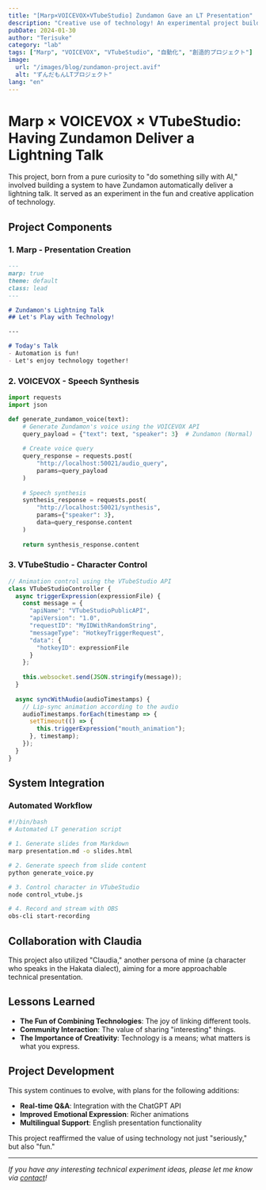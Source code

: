 ```yaml
---
title: "[Marp×VOICEVOX×VTubeStudio] Zundamon Gave an LT Presentation"
description: "Creative use of technology! An experimental project building an automated LT presentation system using Zundamon with a combination of Marp, VOICEVOX, and VTubeStudio."
pubDate: 2024-01-30
author: "Terisuke"
category: "lab"
tags: ["Marp", "VOICEVOX", "VTubeStudio", "自動化", "創造的プロジェクト"]
image:
  url: "/images/blog/zundamon-project.avif"
  alt: "ずんだもんLTプロジェクト"
lang: "en"
---
```

# Marp × VOICEVOX × VTubeStudio:  Having Zundamon Deliver a Lightning Talk

This project, born from a pure curiosity to "do something silly with AI," involved building a system to have Zundamon automatically deliver a lightning talk.  It served as an experiment in the fun and creative application of technology.

## Project Components

### 1. Marp - Presentation Creation

```markdown
---
marp: true
theme: default
class: lead
---

# Zundamon's Lightning Talk
## Let's Play with Technology!

---

# Today's Talk
- Automation is fun!
- Let's enjoy technology together!
```

### 2. VOICEVOX - Speech Synthesis

```python
import requests
import json

def generate_zundamon_voice(text):
    # Generate Zundamon's voice using the VOICEVOX API
    query_payload = {"text": text, "speaker": 3}  # Zundamon (Normal)
    
    # Create voice query
    query_response = requests.post(
        "http://localhost:50021/audio_query",
        params=query_payload
    )
    
    # Speech synthesis
    synthesis_response = requests.post(
        "http://localhost:50021/synthesis",
        params={"speaker": 3},
        data=query_response.content
    )
    
    return synthesis_response.content
```

### 3. VTubeStudio - Character Control

```javascript
// Animation control using the VTubeStudio API
class VTubeStudioController {
  async triggerExpression(expressionFile) {
    const message = {
      "apiName": "VTubeStudioPublicAPI",
      "apiVersion": "1.0",
      "requestID": "MyIDWithRandomString",
      "messageType": "HotkeyTriggerRequest",
      "data": {
        "hotkeyID": expressionFile
      }
    };
    
    this.websocket.send(JSON.stringify(message));
  }
  
  async syncWithAudio(audioTimestamps) {
    // Lip-sync animation according to the audio
    audioTimestamps.forEach(timestamp => {
      setTimeout(() => {
        this.triggerExpression("mouth_animation");
      }, timestamp);
    });
  }
}
```

## System Integration

### Automated Workflow

```bash
#!/bin/bash
# Automated LT generation script

# 1. Generate slides from Markdown
marp presentation.md -o slides.html

# 2. Generate speech from slide content
python generate_voice.py

# 3. Control character in VTubeStudio
node control_vtube.js

# 4. Record and stream with OBS
obs-cli start-recording
```

## Collaboration with Claudia

This project also utilized "Claudia," another persona of mine (a character who speaks in the Hakata dialect), aiming for a more approachable technical presentation.

## Lessons Learned

- **The Fun of Combining Technologies**: The joy of linking different tools.
- **Community Interaction**: The value of sharing "interesting" things.
- **The Importance of Creativity**: Technology is a means; what matters is what you express.

## Project Development

This system continues to evolve, with plans for the following additions:

- **Real-time Q&A**: Integration with the ChatGPT API
- **Improved Emotional Expression**: Richer animations
- **Multilingual Support**: English presentation functionality

This project reaffirmed the value of using technology not just "seriously," but also "fun."

---

*If you have any interesting technical experiment ideas, please let me know via [contact](/contact)!*